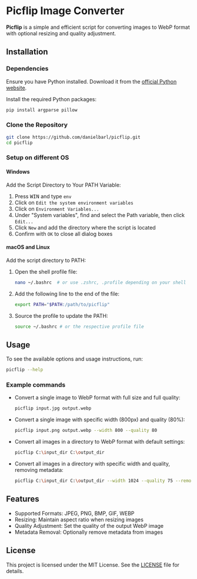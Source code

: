 # Picflip Image Converter

**Picflip** is a simple and efficient script for converting images to WebP format with optional resizing and quality adjustment.

## Installation

### Dependencies

Ensure you have Python installed. Download it from the [official Python website](https://www.python.org/).

Install the required Python packages:

```sh
pip install argparse pillow
```

### Clone the Repository

```sh
git clone https://github.com/danielbarl/picflip.git
cd picflip
```

### Setup on different OS

#### Windows 
Add the Script Directory to Your PATH Variable:

1. Press <kbd>WIN</kbd> and type `env`
2. Click on `Edit the system environment variables`
3. Click on `Environment Variables...`
4. Under "System variables", find and select the Path variable, then click `Edit...`
5. Click `New` and add the directory where the script is located
6. Confirm with `OK` to close all dialog boxes

#### macOS and Linux

Add the script directory to PATH:

1. Open the shell profile file:
    ```sh
    nano ~/.bashrc  # or use .zshrc, .profile depending on your shell
    ``` 
2. Add the following line to the end of the file:
    ```sh
    export PATH="$PATH:/path/to/picflip"
    ```
3. Source the profile to update the PATH:
    ```sh
    source ~/.bashrc # or the respective profile file
    ```


## Usage

To see the available options and usage instructions, run:

```sh
picflip --help
```

### Example commands

- Convert a single image to WebP format with full size and full quality:
    ```sh
    picflip input.jpg output.webp
    ```
- Convert a single image with specific width (800px) and quality (80%):
    ```sh
    picflip input.png output.webp --width 800 --quality 80
    ```
- Convert all images in a directory to WebP format with default settings:
    ```sh
    picflip C:\input_dir C:\output_dir
    ```
- Convert all images in a directory with specific width and quality, removing metadata:
    ```sh
    picflip C:\input_dir C:\output_dir --width 1024 --quality 75 --remove-metadata
    ```

## Features

- Supported Formats: JPEG, PNG, BMP, GIF, WEBP
- Resizing: Maintain aspect ratio when resizing images
- Quality Adjustment: Set the quality of the output WebP image
- Metadata Removal: Optionally remove metadata from images

## License

This project is licensed under the MIT License. See the [LICENSE](LICENSE) file for details.
